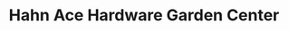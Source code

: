 ---
title: "Hahn Ace Hardware Garden Center"
url: /hartford/hahn-ace-hardware-garden-center/
shop: garden centre
---